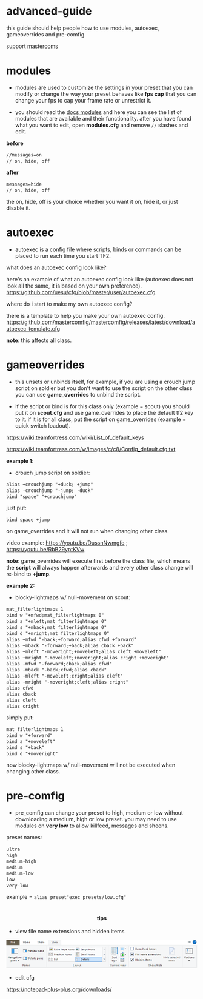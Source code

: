 <h1>
advanced-guide
</h1>

<p>this guide should help people how to use modules, autoexec, gameoverrides and pre-comfig.
</p>

<p>support <a href="https://github.com/mastercoms">mastercoms</a>
</p>

# modules

* modules are used to customize the settings in your preset that you can modify or change the way your preset behaves like **fps cap** that you can change your fps to cap your frame rate or unrestrict it. 

* you should read the [docs modules](https://docs.mastercomfig.com/en/latest/customization/modules/) and here you can see the list of modules that are available and their functionality. after you have found what you want to edit, open **modules.cfg** and remove `//` slashes and edit.

**before**

```````
//messages=on
// on, hide, off
```````

**after**

``````
messages=hide
// on, hide, off
``````

the on, hide, off is your choice whether you want it on, hide it, or just disable it.

# autoexec

* autoexec is a config file where scripts, binds or commands can be placed to run each time you start TF2.

what does an autoexec config look like?

here's an example of what an autoexec config look like (autoexec does not look all the same, it is based on your own preference).
https://github.com/uesu/cfg/blob/master/user/autoexec.cfg

where do i start to make my own autoexec config?

there is a template to help you make your own autoexec config.
https://github.com/mastercomfig/mastercomfig/releases/latest/download/autoexec_template.cfg

**note**: this affects all class.

# gameoverrides

* this unsets or unbinds itself, for example, if you are using a crouch jump script on soldier but you don't want to use the script on the other class you can use **game_overrides** to unbind the script.

* if the script or bind is for this class only (example = scout) you should put it on **scout.cfg** and use game_overrides to place the default tf2 key to it. if it is for all class, put the script on game_overrides (example = quick switch loadout).

https://wiki.teamfortress.com/wiki/List_of_default_keys

https://wiki.teamfortress.com/w/images/c/c8/Config_default.cfg.txt

**example 1**:

* crouch jump script on soldier:

```
alias +crouchjump "+duck; +jump"
alias -crouchjump "-jump; -duck"
bind "space" "+crouchjump"
```

just put:

```
bind space +jump
```

on game_overrides and it will not run when changing other class.

video example: https://youtu.be/DussnNwmgfo ; https://youtu.be/RbB29yptKVw

**note**: game_overrides will execute first before the class file, which means the **script** will always happen afterwards and every other class change will re-bind to **+jump**.

**example 2:**

* blocky-lightmaps w/ null-movement on scout:

```
mat_filterlightmaps 1
bind w "+mfwd;mat_filterlightmaps 0"
bind a "+mleft;mat_filterlightmaps 0"
bind s "+mback;mat_filterlightmaps 0"
bind d "+mright;mat_filterlightmaps 0"
alias +mfwd "-back;+forward;alias cfwd +forward"
alias +mback "-forward;+back;alias cback +back"
alias +mleft "-moveright;+moveleft;alias cleft +moveleft"
alias +mright "-moveleft;+moveright;alias cright +moveright"
alias -mfwd "-forward;cback;alias cfwd"
alias -mback "-back;cfwd;alias cback"
alias -mleft "-moveleft;cright;alias cleft"
alias -mright "-moveright;cleft;alias cright"
alias cfwd
alias cback
alias cleft
alias cright
```

simply put:
```
mat_filterlightmaps 1
bind w "+forward"
bind a "+moveleft"
bind s "+back"
bind d "+moveright"
```
now blocky-lightmaps w/ null-movement will not be executed when changing other class.

# pre-comfig

* pre_comfig can change your preset to high, medium or low without downloading a medium, high or low preset. you may need to use modules on **very low** to allow killfeed, messages and sheens.

preset names:
```
ultra
high
medium-high
medium
medium-low
low
very-low
```
example = `alias preset"exec presets/low.cfg"`

#

<h4 align="center">
tips
</h4>

* view file name extensions and hidden items


![intro](https://github.com/uesu/advanced-guide/blob/master/image.png)


* edit cfg

https://notepad-plus-plus.org/downloads/
